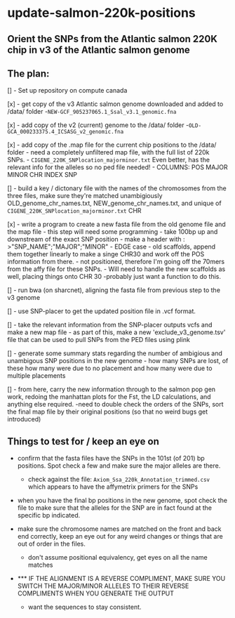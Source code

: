 # update-salmon-220k-positions
## Orient the SNPs from the Atlantic salmon 220K chip in v3 of the Atlantic salmon genome

## The plan:

[] - Set up repository on compute canada

[x] - get copy of the v3 Atlantic salmon genome downloaded and added to /data/ folder
        -`NEW-GCF_905237065.1_Ssal_v3.1_genomic.fna`

[x] - add copy of the v2 (current) genome to the /data/ folder
        -`OLD-GCA_000233375.4_ICSASG_v2_genomic.fna`

[x] - add copy of the .map file for the current chip positions to the /data/ folder
    - need a completely unfiltered map file, with the full list of 220k SNPs.
    - `CIGENE_220K_SNPlocation_majorminor.txt` Even better, has the relevant info for the alleles so no ped file needed!
    - COLUMNS: POS MAJOR   MINOR   CHR INDEX   SNP

[] - build a key / dictonary file with the names of the chromosomes from the three files, make sure they're matched unambigiously
    OLD_genome_chr_names.txt, NEW_genome_chr_names.txt, and unique of `CIGENE_220K_SNPlocation_majorminor.txt` CHR


[x] - write a program to create a new fasta file from the old genome file and the map file
        - this step will need some programming 
        - take 100bp up and downstream of the exact SNP position
        - make a header with : >"SNP_NAME";"MAJOR";"MINOR"
        - EDGE case - old scaffolds, append them together linearly to make a singe CHR30 and work off the POS information from there.
            - not positioned, therefore I'm going off the 70mers from the affy file for these SNPs.
        - Will need to handle the new scaffolds as well, placing things onto CHR 30
            -probably just want a function to do this.


[] - run bwa (on sharcnet), aligning the fasta file from previous step to the v3 genome

[] - use SNP-placer to get the updated position file in .vcf format.

[] - take the relevant information from the SNP-placer outputs vcfs and make a new map file
    - as part of this, make a new 'exclude_v3_genome.tsv' file that can be used to pull SNPs from the PED files using plink 

[] - generate some summary stats regarding the number of ambigious and unambigous SNP positions in the new genome
        - how many SNPs are lost, of these how many were due to no placement and how many were due to multiple placements

[] - from here, carry the new information through to the salmon pop gen work, redoing the manhattan plots for the Fst, the LD calculations, and anything else required.
    -need to double check the orders of the SNPs, sort the final map file by their original positions (so that no weird bugs get introduced)


## Things to test for / keep an eye on

- confirm that the fasta files have the SNPs in the 101st (of 201) bp positions. Spot check a few and make sure the major alleles are there.
    - check against the file: `Axiom_Ssa_220k_Annotation_trimmed.csv` which appears to have the affymetrix primers for the SNPs

- when you have the final bp positions in the new genome, spot check the file to make sure that the alleles for the SNP are in fact found at the specific bp indicated. 

- make sure the chromosome names are matched on the front and back end correctly, keep an eye out for any weird changes or things that are out of order in the files.
    -  don't assume positional equivalency, get eyes on all the name matches

- *** IF THE ALIGNMENT IS A REVERSE COMPLIMENT, MAKE SURE YOU SWITCH THE MAJOR/MINOR ALLELES TO THEIR REVERSE COMPLIMENTS WHEN YOU GENERATE THE OUTPUT
    - want the sequences to stay consistent.